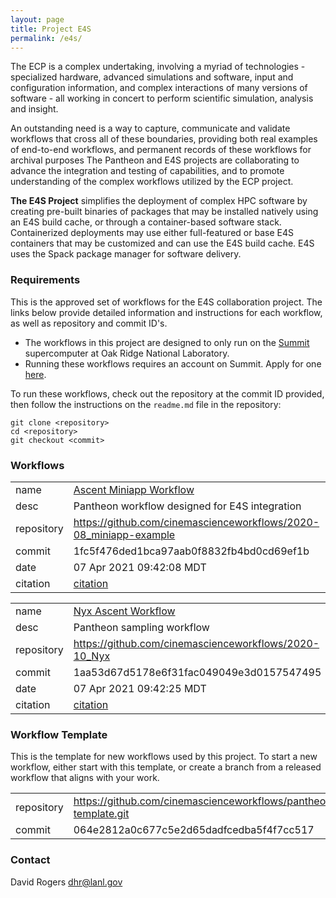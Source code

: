 ```yaml
---
layout: page
title: Project E4S 
permalink: /e4s/
---
```


The ECP is a complex undertaking, involving a myriad of technologies - specialized hardware, advanced simulations and software, input and configuration information, and complex interactions of many versions of software - all working in concert to perform scientific simulation, analysis and insight.

An outstanding need is a way to capture, communicate and validate workflows that cross all of these boundaries, providing both real examples of end-to-end workflows, and permanent records of these workflows for archival purposes The Pantheon and E4S projects are collaborating to advance the integration and testing of capabilities, and to promote understanding of the complex workflows utilized by the ECP project.


**The E4S Project** simplifies the deployment of complex HPC software by creating pre-built binaries of packages that may be installed natively using an E4S build cache, or through a container-based software stack. Containerized deployments may use either full-featured or base E4S containers that may be customized and can use the E4S build cache. E4S uses the Spack package manager for software delivery. 

### Requirements

This is the approved set of workflows for the E4S collaboration project. The links below provide detailed information and instructions for each workflow, as well as repository and commit ID's.

- The workflows in this project are designed to only run on the [Summit](https://www.olcf.ornl.gov/olcf-resources/compute-systems/summit) supercomputer at Oak Ridge National Laboratory.
- Running these workflows requires an account on Summit. Apply for one [here](https://www.olcf.ornl.gov/for-users/documents-forms/olcf-account-application/).

To run these workflows, check out the repository at the commit ID provided, then follow the instructions on the `readme.md` file in the repository:

```
git clone <repository>
cd <repository>
git checkout <commit>
```

### Workflows

|||
|-|-|
|name|[Ascent Miniapp Workflow](https://github.com/cinemascienceworkflows/2020-08_miniapp-example/tree/1fc5f476ded1bca97aab0f8832fb4bd0cd69ef1b)|
|desc|Pantheon workflow designed for E4S integration|
|repository|https://github.com/cinemascienceworkflows/2020-08_miniapp-example|
|commit|1fc5f476ded1bca97aab0f8832fb4bd0cd69ef1b|
|date|07 Apr 2021 09:42:08 MDT|
|citation|[citation](https://github.com/pantheonscience/workflows/blob/master/entry/E4S/Ascent_Miniapp_Workflow/pantheon_workflow.bib)|

|||
|-|-|
|name|[Nyx Ascent Workflow](https://github.com/cinemascienceworkflows/2020-10_Nyx/tree/1aa53d67d5178e6f31fac049049e3d0157547495)|
|desc|Pantheon sampling workflow|
|repository|https://github.com/cinemascienceworkflows/2020-10_Nyx|
|commit|1aa53d67d5178e6f31fac049049e3d0157547495|
|date|07 Apr 2021 09:42:25 MDT|
|citation|[citation](https://github.com/pantheonscience/workflows/blob/master/entry/E4S/Nyx_Ascent_Workflow/pantheon_workflow.bib)|

### Workflow Template

This is the template for new workflows used by this project. To start a new workflow, either start with this template, or create a branch from a released workflow that aligns with your work. 

|||
|-|-|
|repository| https://github.com/cinemascienceworkflows/pantheon-template.git |
|commit    | 064e2812a0c677c5e2d65dadfcedba5f4f7cc517 |

### Contact

David Rogers dhr@lanl.gov

